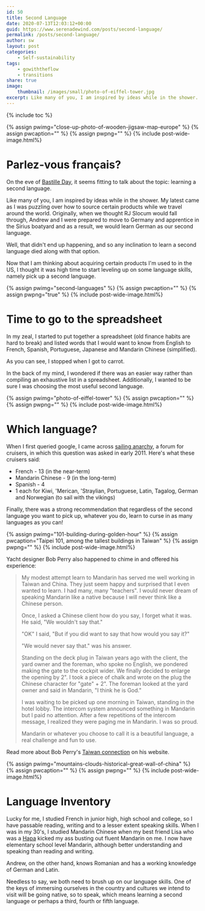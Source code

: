 ```yaml
---
id: 50
title: Second Language
date: 2020-07-13T12:03:12+00:00
guid: https://www.serenadewind.com/posts/second-language/
permalink: /posts/second-language/
author: sw
layout: post
categories:
    - Self-sustainability
tags:
    - gowiththeflow
    - transitions
share: true
image:
    thumbnail: /images/small/photo-of-eiffel-tower.jpg 
excerpt: Like many of you, I am inspired by ideas while in the shower. My latest came as I was puzzling over how to source certain products while we travel around the world. Seems like now's a good time to level-up on a second language, but which one? 
---
```

{% include toc %}

{% assign pwimg="close-up-photo-of-wooden-jigsaw-map-europe" %}
{% assign pwcaption="" %}
{% assign pwpng="" %}
{% include post-wide-image.html%}

# Parlez-vous français?

On the eve of [Bastille Day](https://en.wikipedia.org/wiki/Bastille_Day), it seems fitting to talk about the topic: learning a second language.

Like many of you, I am inspired by ideas while in the shower. My latest came as I was puzzling over how to source certain products while we travel around the world. Originally, when we thought RJ Slocum would fall through, Andrew and I were prepared to move to Germany and apprentice in the Sirius boatyard and as a result, we would learn German as our second language.

Well, that didn't end up happening, and so any inclination to learn a second language died along with that option.

Now that I am thinking about acquiring certain products I'm used to in the US, I thought it was high time to start leveling up on some language skills, namely pick up a second language.

{% assign pwimg="second-languages" %}
{% assign pwcaption="" %}
{% assign pwpng="true" %}
{% include post-wide-image.html%}

# Time to go to the spreadsheet

In my zeal, I started to put together a spreadsheet (old finance habits are hard to break) and listed words that I would want to know from English to French, Spanish, Portuguese, Japanese and Mandarin Chinese (simplified).

As you can see, I stopped when I got to carrot.

In the back of my mind, I wondered if there was an easier way rather than compiling an exhaustive list in a spreadsheet. Additionally, I wanted to be sure I was choosing the most useful second language.

{% assign pwimg="photo-of-eiffel-tower" %}
{% assign pwcaption="" %}
{% assign pwpng="" %}
{% include post-wide-image.html%}

# Which language?

When I first queried google, I came across [sailing anarchy](http://forums.sailinganarchy.com/index.php?/topic/118260-best-second-language-to-learn-besides-english/), a forum for cruisers, in which this question was asked in early 2011. Here's what these cruisers said:

-   French - 13 (in the near-term)
-   Mandarin Chinese - 9 (in the long-term)
-   Spanish - 4
-   1 each for Kiwi, 'Merican, 'Straylian, Portuguese, Latin, Tagalog, German and Norwegian (to sail with the vikings)

Finally, there was a strong recommendation that regardless of the second language you want to pick up, whatever you do, learn to curse in as many languages as you can!

{% assign pwimg="101-building-during-golden-hour" %}
{% assign pwcaption="Taipei 101, among the tallest buildings in Taiwan" %}
{% assign pwpng="" %}
{% include post-wide-image.html%}

Yacht designer Bob Perry also happened to chime in and offered his experience:

> My modest attempt learn to Mandarin has served me well working in Taiwan and China. They just seem happy and surprised that I even wanted to learn. I had many, many "teachers". I would never dream of speaking Mandarin like a native because I will never think like a Chinese person.
> 
> Once, I asked a Chinese client how do you say, I forget what it was. He said, "We wouldn't say that."
> 
> "OK" I said, "But if you did want to say that how would you say it?"
> 
> "We would never say that." was his answer.
> 
> Standing on the deck plug in Taiwan years ago with the client, the yard owner and the foreman, who spoke no English, we pondered making the gate to the cockpit wider. We finally decided to enlarge the opening by 2". I took a piece of chalk and wrote on the plug the Chinese character for "gate" + 2". The foreman looked at the yard owner and said in Mandarin, "I think he is God."
> 
> I was waiting to be picked up one morning in Taiwan, standing in the hotel lobby. The intercom system announced something in Mandarin but I paid no attention. After a few repetitions of the intercom message, I realized they were paging me in Mandarin. I was so proud.
> 
> Mandarin or whatever you choose to call it is a beautiful language, a real challenge and fun to use.

Read more about Bob Perry's [Taiwan connection](https://www.perryboat.com/Taiwan/taiwan.html) on his website.

{% assign pwimg="mountains-clouds-historical-great-wall-of-china" %}
{% assign pwcaption="" %}
{% assign pwpng="" %}
{% include post-wide-image.html%}

# Language Inventory

Lucky for me, I studied French in junior high, high school and college, so I have passable reading, writing and to a lesser extent speaking skills. When I was in my 30's, I studied Mandarin Chinese when my best friend Lisa who was a [Hapa](https://www.npr.org/sections/codeswitch/2016/08/08/487821049/who-gets-to-be-hapa) kicked my ass busting out fluent Mandarin on me. I now have elementary school level Mandarin, although better understanding and speaking than reading and writing.

Andrew, on the other hand, knows Romanian and has a working knowledge of German and Latin.

Needless to say, we both need to brush up on our language skills. One of the keys of immersing ourselves in the country and cultures we intend to visit will be going native, so to speak, which means learning a second language or perhaps a third, fourth or fifth language.
